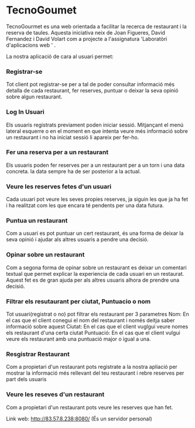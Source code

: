 # TecnoGoumet

TecnoGourmet es una web orientada a facilitar la recerca de restaurant i la reserva de taules. Aquesta iniciativa neix de Joan Figueres, David Fernandez i David Volart com a projecte a l'assignatura 'Laboratòri d'aplicacions web ' .

La nostra aplicació de cara al usuari permet:

### Registrar-se
Tot client pot registrar-se per a tal de poder consultar informació més detalla de cada restaurant, fer reserves, puntuar o deixar la seva opinió sobre algun restaurant.


### Log In Usuari
Els usuaris registrats previament poden iniciar sessió. Mitjançant el menú lateral esquerre o en el moment en que intenta veure més informació sobre un restaurant i no ha iniciat sessió li apareix per fer-ho.


### Fer una reserva per a un restaurant
Els usuaris poden fer reserves per a un restaurant per a un torn i una data concreta. la data sempre ha de ser posterior a la actual.


### Veure les reserves fetes d'un usuari
Cada usuari pot veure les seves propies reserves, ja siguin les que ja ha fet i ha realitzat com les que encara té
 pendents per una data futura.


### Puntua un restaurant
Com a usuari es pot puntuar un cert restaurant, és una forma de deixar la seva opinió i ajudar als altres usuaris a pendre una decisió.


### Opinar sobre un restaurant
Com a segona forma de opinar sobre un restaurant es deixar un comentari textual que permet explicar la experiencia de cada usuari en un restaurat. Aquest fet es de gran ajuda per als altres usuaris alhora de prendre una decisió.


### Filtrar els resutaurant per ciutat, Puntuacio o nom
Tot usuari(registrat o no) pot filtrar els restaurant per 3 parametres
Nom: En el cas que el client conegui el nom del restaurant i només deitja saber informació sobre aquest
Ciutat: En el cas que el client vuglgui veure nomes els restaurant d'una certa ciutat
Puntuació: En el cas que el client vulgui veure els restaurant amb una puntuació major o igual a una.

### Resgistrar Restaurant
Com a propietari d'un restaurant pots registrate a la nostra apliació per mostrar la informació més rellevant del teu restaurant i rebre reserves per part dels usuaris
 

### Veure les reseves d'un restaurant

Com a propietari d'un restaurant pots veure les reserves que han fet.




Link web: http://83.57.8.238:8080/ (És un servidor personal) 
